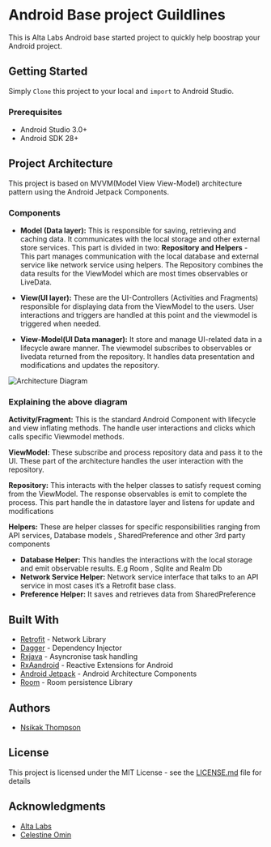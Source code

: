 # Android Base project Guildlines

 This is Alta Labs Android base started project to quickly help boostrap your Android project. 

## Getting Started

Simply ```Clone``` this project to your local and ```import``` to Android Studio.

### Prerequisites

* Android Studio 3.0+
* Android SDK 28+

## Project Architecture
This project is based on MVVM(Model View View-Model) architecture pattern using the Android Jetpack Components.
 
 
### Components

* **Model (Data layer):** This is responsible for saving, retrieving and caching data. It communicates with the local storage  and other external store services. This part is divided in two: **Repository  and  Helpers** -  This part manages communication with the local database  and external service like network service using helpers.  The Repository combines the data results for the ViewModel which are most times observables or LiveData.


* **View(UI layer):** These are the UI-Controllers (Activities and Fragments) responsible for displaying data from the ViewModel to the users.  User interactions and triggers are handled at this point and the viewmodel is triggered when needed.


* **View-Model(UI Data manager):** It store and manage UI-related data in a lifecycle aware manner. The viewmodel subscribes to observables or livedata returned from the repository. It handles data presentation and modifications and updates the repository.


![Architecture Diagram](http://res.cloudinary.com/hngfun/image/upload/v1531926027/Group_7_1_1_fibk7v.png)



### Explaining the above diagram

**Activity/Fragment:**  This is the standard Android Component with lifecycle and view inflating methods. The handle user interactions and clicks which calls specific Viewmodel methods.


**ViewModel:** These subscribe and process repository data and pass it to the UI. These part of the architecture handles the user interaction with the repository.


**Repository:** This  interacts with the helper classes to satisfy request coming from the ViewModel. The response observables is emit to complete the process. This part handle the in datastore layer and listens for update and modifications


**Helpers:** These are helper classes for specific responsibilities ranging from API services, Database models , SharedPreference and other 3rd party components

* **Database Helper:** This handles the interactions with the local storage and emit observable results. E.g Room , Sqlite and Realm Db
* **Network Service Helper:**  Network service interface that talks to an API service in most cases it’s a Retrofit base class.
* **Preference Helper:** It saves and retrieves data from SharedPreference



## Built With

* [Retrofit](http://square.github.io/retrofit/) - Network Library
* [Dagger](https://github.com/google/dagger) - Dependency Injector
* [Rxjava](https://github.com/ReactiveX/RxJava) - Asyncronise task handling
* [RxAandroid](https://github.com/ReactiveX/RxAndroid) - Reactive Extensions for Android
* [Android Jetpack](https://developer.android.com/jetpack/)  - Android Architecture Components
* [Room](https://developer.android.com/topic/libraries/architecture/room) - Room persistence Library

## Authors

* [Nsikak Thompson](https://github.com/Nsikaktopdown) 

## License

This project is licensed under the MIT License - see the [LICENSE.md](LICENSE.md) file for details

## Acknowledgments

* [Alta Labs](https://altalabs.io/)
* [Celestine Omin](https://github.com/cyberomin)